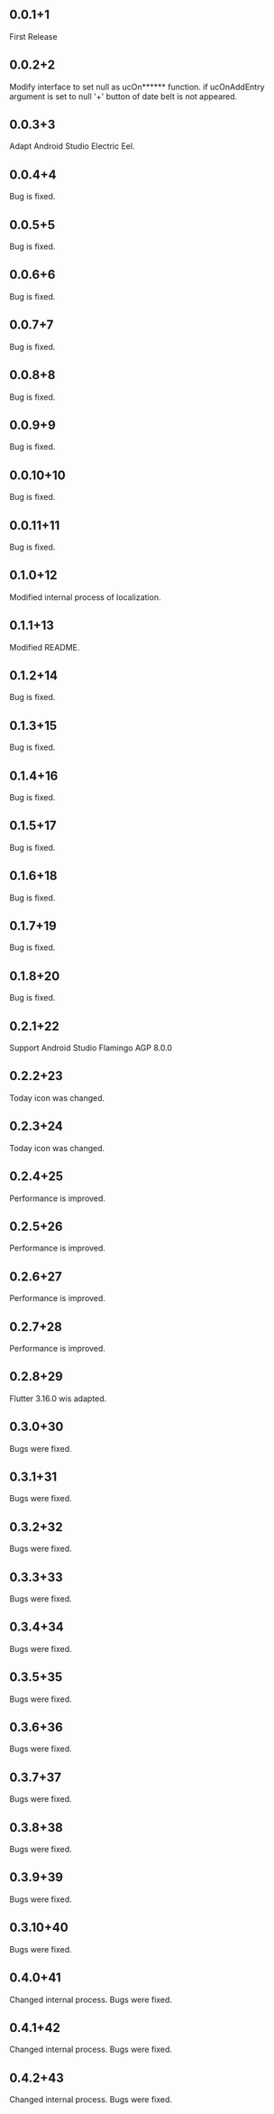 ## 0.0.1+1
First Release

## 0.0.2+2
Modify interface to set null as ucOn****** function.
if ucOnAddEntry argument is set to null '+' button of date belt is not appeared.

## 0.0.3+3
Adapt Android Studio Electric Eel.

## 0.0.4+4
Bug is fixed.

## 0.0.5+5
Bug is fixed.

## 0.0.6+6
Bug is fixed.

## 0.0.7+7
Bug is fixed.

## 0.0.8+8
Bug is fixed.

## 0.0.9+9
Bug is fixed.

## 0.0.10+10
Bug is fixed.

## 0.0.11+11
Bug is fixed.

## 0.1.0+12
Modified internal process of localization.

## 0.1.1+13
Modified README.

## 0.1.2+14
Bug is fixed.

## 0.1.3+15
Bug is fixed.

## 0.1.4+16
Bug is fixed.

## 0.1.5+17
Bug is fixed.

## 0.1.6+18
Bug is fixed.

## 0.1.7+19
Bug is fixed.

## 0.1.8+20
Bug is fixed.

## 0.2.1+22
Support Android Studio Flamingo AGP 8.0.0

## 0.2.2+23
Today icon was changed.

## 0.2.3+24
Today icon was changed.

## 0.2.4+25
Performance is improved.

## 0.2.5+26
Performance is improved.

## 0.2.6+27
Performance is improved.

## 0.2.7+28
Performance is improved.

## 0.2.8+29
Flutter 3.16.0 wis adapted.

## 0.3.0+30
Bugs were fixed.

## 0.3.1+31
Bugs were fixed.

## 0.3.2+32
Bugs were fixed.

## 0.3.3+33
Bugs were fixed.

## 0.3.4+34
Bugs were fixed.

## 0.3.5+35
Bugs were fixed.

## 0.3.6+36
Bugs were fixed.

## 0.3.7+37
Bugs were fixed.

## 0.3.8+38
Bugs were fixed.

## 0.3.9+39
Bugs were fixed.

## 0.3.10+40
Bugs were fixed.

## 0.4.0+41
Changed internal process.
Bugs were fixed.

## 0.4.1+42
Changed internal process.
Bugs were fixed.

## 0.4.2+43
Changed internal process.
Bugs were fixed.
